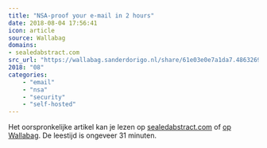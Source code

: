 ```yaml
---
title: "NSA-proof your e-mail in 2 hours"
date: 2018-08-04 17:56:41
icon: article
source: Wallabag
domains:
- sealedabstract.com
src_url: "https://wallabag.sanderdorigo.nl/share/61e03e0e7a1da7.48632693"
2018: "08"
categories:
    - "email"
    - "nsa"
    - "security"
    - "self-hosted"
---
```

Het oorspronkelijke artikel kan je lezen op [sealedabstract.com](https://sealedabstract.com/code/nsa-proof-your-e-mail-in-2-hours/) of [op Wallabag](https://wallabag.sanderdorigo.nl/share/61e03e0e7a1da7.48632693). De leestijd is ongeveer 31 minuten.